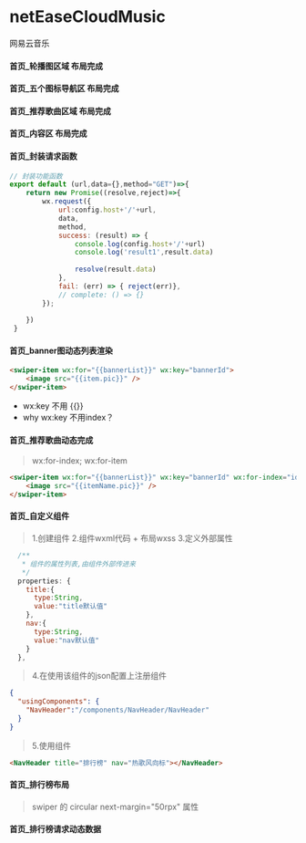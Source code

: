 # netEaseCloudMusic
网易云音乐

#### 首页_轮播图区域  布局完成

#### 首页_五个图标导航区 布局完成

#### 首页_推荐歌曲区域 布局完成

#### 首页_内容区 布局完成

#### 首页_封装请求函数
```js
// 封装功能函数
export default (url,data={},method="GET")=>{
    return new Promise((resolve,reject)=>{
        wx.request({
            url:config.host+'/'+url,
            data,
            method,
            success: (result) => {
                console.log(config.host+'/'+url)
                console.log('result1',result.data)
                
                resolve(result.data)
            },
            fail: (err) => { reject(err)},
            // complete: () => {}
        });
          
    })
 }   
```

#### 首页_banner图动态列表渲染

```html
<swiper-item wx:for="{{bannerList}}" wx:key="bannerId">
    <image src="{{item.pic}}" />
</swiper-item>
```

* wx:key 不用 {{}}
* why wx:key 不用index？


#### 首页_推荐歌曲动态完成

> wx:for-index; wx:for-item

```html
<swiper-item wx:for="{{bannerList}}" wx:key="bannerId" wx:for-index="idx" wx:for-item="itemName">
    <image src="{{itemName.pic}}" />
</swiper-item>
```

#### 首页_自定义组件

> 1.创建组件
> 2.组件wxml代码 + 布局wxss
> 3.定义外部属性

```js
  /**
   * 组件的属性列表,由组件外部传进来
   */
  properties: {
    title:{
      type:String,
      value:"title默认值"
    },
    nav:{
      type:String,
      value:"nav默认值"
    }
  },
```

> 4.在使用该组件的json配置上注册组件

```json
{
  "usingComponents": {
    "NavHeader":"/components/NavHeader/NavHeader"
  }
}
```

> 5.使用组件

```html
<NavHeader title="排行榜" nav="热歌风向标"></NavHeader>
```

#### 首页_排行榜布局

> swiper 的 circular next-margin="50rpx" 属性

#### 首页_排行榜请求动态数据

